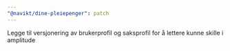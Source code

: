 ```yaml
---
"@navikt/dine-pleiepenger": patch
---
```


Legge til versjonering av brukerprofil og saksprofil for å lettere kunne skille i amplitude
